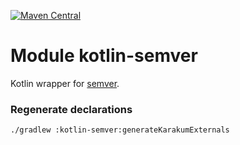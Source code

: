 [![Maven Central](https://img.shields.io/maven-central/v/org.jetbrains.kotlin-wrappers/kotlin-semver)](https://mvnrepository.com/artifact/org.jetbrains.kotlin-wrappers/kotlin-semver)

# Module kotlin-semver

Kotlin wrapper for [semver](https://github.com/npm/node-semver).

### Regenerate declarations

```shell
./gradlew :kotlin-semver:generateKarakumExternals
```
